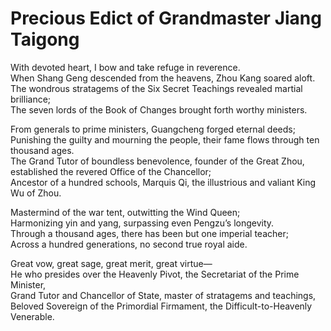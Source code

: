 # Precious Edict of Grandmaster Jiang Taigong

With devoted heart, I bow and take refuge in reverence.  
When Shang Geng descended from the heavens, Zhou Kang soared aloft.  
The wondrous stratagems of the Six Secret Teachings revealed martial brilliance;  
The seven lords of the Book of Changes brought forth worthy ministers.  

From generals to prime ministers, Guangcheng forged eternal deeds;  
Punishing the guilty and mourning the people, their fame flows through ten thousand ages.  
The Grand Tutor of boundless benevolence, founder of the Great Zhou, established the revered Office of the Chancellor;  
Ancestor of a hundred schools, Marquis Qi, the illustrious and valiant King Wu of Zhou.  

Mastermind of the war tent, outwitting the Wind Queen;  
Harmonizing yin and yang, surpassing even Pengzu’s longevity.  
Through a thousand ages, there has been but one imperial teacher;  
Across a hundred generations, no second true royal aide.  

Great vow, great sage, great merit, great virtue—  
He who presides over the Heavenly Pivot, the Secretariat of the Prime Minister,  
Grand Tutor and Chancellor of State, master of stratagems and teachings,  
Beloved Sovereign of the Primordial Firmament, the Difficult-to-Heavenly Venerable.